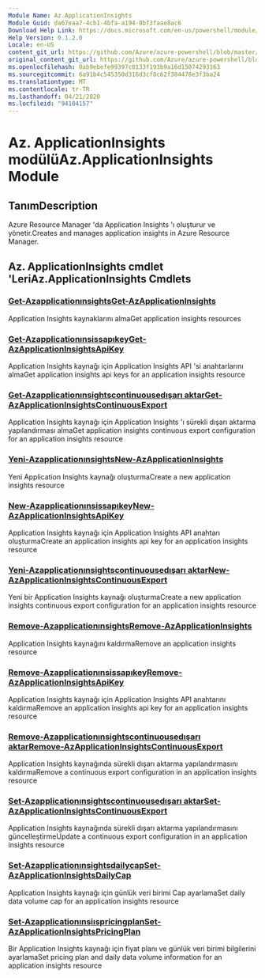 ```yaml
---
Module Name: Az.ApplicationInsights
Module Guid: da67eaa7-4cb1-4bfa-a194-8bf3faae8ac6
Download Help Link: https://docs.microsoft.com/en-us/powershell/module/az.applicationinsights
Help Version: 0.1.2.0
Locale: en-US
content_git_url: https://github.com/Azure/azure-powershell/blob/master/src/ApplicationInsights/ApplicationInsights/help/Az.ApplicationInsights.md
original_content_git_url: https://github.com/Azure/azure-powershell/blob/master/src/ApplicationInsights/ApplicationInsights/help/Az.ApplicationInsights.md
ms.openlocfilehash: 0ab9ebefe99397c0133f193b9a16d15074293163
ms.sourcegitcommit: 6a91b4c545350d316d3cf8c62f384478e3f3ba24
ms.translationtype: MT
ms.contentlocale: tr-TR
ms.lasthandoff: 04/21/2020
ms.locfileid: "94104157"
---
```

# <span data-ttu-id="ecaa6-101">Az. ApplicationInsights modülü</span><span class="sxs-lookup"><span data-stu-id="ecaa6-101">Az.ApplicationInsights Module</span></span>
## <span data-ttu-id="ecaa6-102">Tanım</span><span class="sxs-lookup"><span data-stu-id="ecaa6-102">Description</span></span>
<span data-ttu-id="ecaa6-103">Azure Resource Manager 'da Application Insights 'ı oluşturur ve yönetir.</span><span class="sxs-lookup"><span data-stu-id="ecaa6-103">Creates and manages application insights in Azure Resource Manager.</span></span>

## <span data-ttu-id="ecaa6-104">Az. ApplicationInsights cmdlet 'Leri</span><span class="sxs-lookup"><span data-stu-id="ecaa6-104">Az.ApplicationInsights Cmdlets</span></span>
### [<span data-ttu-id="ecaa6-105">Get-Azapplicationınsights</span><span class="sxs-lookup"><span data-stu-id="ecaa6-105">Get-AzApplicationInsights</span></span>](Get-AzApplicationInsights.md)
<span data-ttu-id="ecaa6-106">Application Insights kaynaklarını alma</span><span class="sxs-lookup"><span data-stu-id="ecaa6-106">Get application insights resources</span></span>

### [<span data-ttu-id="ecaa6-107">Get-Azapplicationınsissapıkey</span><span class="sxs-lookup"><span data-stu-id="ecaa6-107">Get-AzApplicationInsightsApiKey</span></span>](Get-AzApplicationInsightsApiKey.md)
<span data-ttu-id="ecaa6-108">Application Insights kaynağı için Application Insights API 'si anahtarlarını alma</span><span class="sxs-lookup"><span data-stu-id="ecaa6-108">Get application insights api keys for an application insights resource</span></span>

### [<span data-ttu-id="ecaa6-109">Get-Azapplicationınsightscontinuousedışarı aktar</span><span class="sxs-lookup"><span data-stu-id="ecaa6-109">Get-AzApplicationInsightsContinuousExport</span></span>](Get-AzApplicationInsightsContinuousExport.md)
<span data-ttu-id="ecaa6-110">Application Insights kaynağı için Application Insights 'ı sürekli dışarı aktarma yapılandırması alma</span><span class="sxs-lookup"><span data-stu-id="ecaa6-110">Get application insights continuous export configuration for an application insights resource</span></span>

### [<span data-ttu-id="ecaa6-111">Yeni-Azapplicationınsights</span><span class="sxs-lookup"><span data-stu-id="ecaa6-111">New-AzApplicationInsights</span></span>](New-AzApplicationInsights.md)
<span data-ttu-id="ecaa6-112">Yeni Application Insights kaynağı oluşturma</span><span class="sxs-lookup"><span data-stu-id="ecaa6-112">Create a new application insights resource</span></span>

### [<span data-ttu-id="ecaa6-113">New-Azapplicationınsissapıkey</span><span class="sxs-lookup"><span data-stu-id="ecaa6-113">New-AzApplicationInsightsApiKey</span></span>](New-AzApplicationInsightsApiKey.md)
<span data-ttu-id="ecaa6-114">Application Insights kaynağı için Application Insights API anahtarı oluşturma</span><span class="sxs-lookup"><span data-stu-id="ecaa6-114">Create an application insights api key for an application insights resource</span></span>

### [<span data-ttu-id="ecaa6-115">Yeni-Azapplicationınsightscontinuousedışarı aktar</span><span class="sxs-lookup"><span data-stu-id="ecaa6-115">New-AzApplicationInsightsContinuousExport</span></span>](New-AzApplicationInsightsContinuousExport.md)
<span data-ttu-id="ecaa6-116">Yeni bir Application Insights kaynağı oluşturma</span><span class="sxs-lookup"><span data-stu-id="ecaa6-116">Create a new application insights continuous export configuration for an application insights resource</span></span>

### [<span data-ttu-id="ecaa6-117">Remove-Azapplicationınsights</span><span class="sxs-lookup"><span data-stu-id="ecaa6-117">Remove-AzApplicationInsights</span></span>](Remove-AzApplicationInsights.md)
<span data-ttu-id="ecaa6-118">Application Insights kaynağını kaldırma</span><span class="sxs-lookup"><span data-stu-id="ecaa6-118">Remove an application insights resource</span></span>

### [<span data-ttu-id="ecaa6-119">Remove-Azapplicationınsissapıkey</span><span class="sxs-lookup"><span data-stu-id="ecaa6-119">Remove-AzApplicationInsightsApiKey</span></span>](Remove-AzApplicationInsightsApiKey.md)
<span data-ttu-id="ecaa6-120">Application Insights kaynağı için Application Insights API anahtarını kaldırma</span><span class="sxs-lookup"><span data-stu-id="ecaa6-120">Remove an application insights api key for an application insights resource</span></span>

### [<span data-ttu-id="ecaa6-121">Remove-Azapplicationınsightscontinuousedışarı aktar</span><span class="sxs-lookup"><span data-stu-id="ecaa6-121">Remove-AzApplicationInsightsContinuousExport</span></span>](Remove-AzApplicationInsightsContinuousExport.md)
<span data-ttu-id="ecaa6-122">Application Insights kaynağında sürekli dışarı aktarma yapılandırmasını kaldırma</span><span class="sxs-lookup"><span data-stu-id="ecaa6-122">Remove a continuous export configuration in an application insights resource</span></span>

### [<span data-ttu-id="ecaa6-123">Set-Azapplicationınsightscontinuousedışarı aktar</span><span class="sxs-lookup"><span data-stu-id="ecaa6-123">Set-AzApplicationInsightsContinuousExport</span></span>](Set-AzApplicationInsightsContinuousExport.md)
<span data-ttu-id="ecaa6-124">Application Insights kaynağında sürekli dışarı aktarma yapılandırmasını güncelleştirme</span><span class="sxs-lookup"><span data-stu-id="ecaa6-124">Update a continuous export configuration in an application insights resource</span></span>

### [<span data-ttu-id="ecaa6-125">Set-Azapplicationınsightsdailycap</span><span class="sxs-lookup"><span data-stu-id="ecaa6-125">Set-AzApplicationInsightsDailyCap</span></span>](Set-AzApplicationInsightsDailyCap.md)
<span data-ttu-id="ecaa6-126">Application Insights kaynağı için günlük veri birimi Cap ayarlama</span><span class="sxs-lookup"><span data-stu-id="ecaa6-126">Set daily data volume cap for an application insights resource</span></span>

### [<span data-ttu-id="ecaa6-127">Set-Azapplicationınsiıspricingplan</span><span class="sxs-lookup"><span data-stu-id="ecaa6-127">Set-AzApplicationInsightsPricingPlan</span></span>](Set-AzApplicationInsightsPricingPlan.md)
<span data-ttu-id="ecaa6-128">Bir Application Insights kaynağı için fiyat planı ve günlük veri birimi bilgilerini ayarlama</span><span class="sxs-lookup"><span data-stu-id="ecaa6-128">Set pricing plan and daily data volume information for an application insights resource</span></span>

